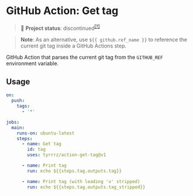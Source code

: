 # GitHub Action: Get tag

> 🔴 **Project status**: discontinued<sup>[[?]](https://github.com/Tyrrrz/.github/blob/master/docs/project-status.md)</sup>

> **Note**:
> As an alternative, use `${{ github.ref_name }}` to reference the current git tag inside a GitHub Actions step.

GitHub Action that parses the current git tag from the `GITHUB_REF` environment variable.

## Usage

```yaml
on:
  push:
    tags:
      - '*'

jobs:
  main:
    runs-on: ubuntu-latest
    steps:
      - name: Get tag
        id: tag
        uses: tyrrrz/action-get-tag@v1

      - name: Print tag
        run: echo ${{steps.tag.outputs.tag}}

      - name: Print tag (with leading 'v' stripped)
        run: echo ${{steps.tag.outputs.tag_stripped}}
```
